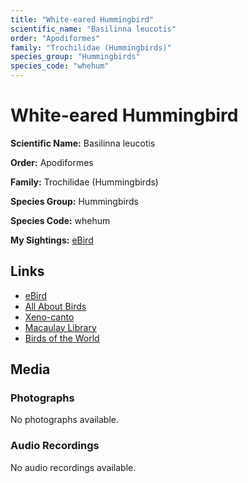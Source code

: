 ```yaml
---
title: "White-eared Hummingbird"
scientific_name: "Basilinna leucotis"
order: "Apodiformes"
family: "Trochilidae (Hummingbirds)"
species_group: "Hummingbirds"
species_code: "whehum"
---
```


# White-eared Hummingbird

**Scientific Name:** Basilinna leucotis

**Order:** Apodiformes

**Family:** Trochilidae (Hummingbirds)

**Species Group:** Hummingbirds

**Species Code:** whehum

**My Sightings:** [eBird](https://ebird.org/lifelist?r=world&time=life&spp=whehum)

## Links
* [eBird](https://ebird.org/species/whehum) 
* [All About Birds](https://www.allaboutbirds.org/guide/whehum) 
* [Xeno-canto](https://www.xeno-canto.org/species/basilinna-leucotis) 
* [Macaulay Library](https://search.macaulaylibrary.org/catalog?taxonCode=whehum&sort=rating_rank_desc)
* [Birds of the World](https://birdsoftheworld.org/bow/species/whehum)

## Media
### Photographs
No photographs available.

### Audio Recordings
No audio recordings available.
